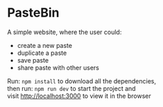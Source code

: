 # PasteBin

A simple website, where the user could:
-   create a new paste
-   duplicate a paste
-   save paste
-   share paste with other users

Run: `npm install` to download all the dependencies,\
then run: `npm run dev` to start the project and\
visit [http://localhost:3000](http://localhost:3000) to view it in the browser